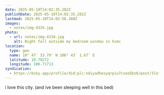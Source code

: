 ```yaml
---
date: 2025-05-10T14:02:35.282Z
publishDate: 2025-05-10T14:02:35.282Z
lastmod: 2025-05-10T14:03:56.380Z
images:
  - notes/img-4334.jpg
photo:
  - url: notes/img-4334.jpg
    alt: Night fall outside my bedroom window in hcmc
location:
  type: geo
  name: 10° 47′ 33.79″ N 106° 43′ 1.67″ E
  latitude: 10.79272
  longitude: 106.71713
syndication:
  - https://bsky.app/profile/did:plc:ndiyadhesyqrpiu7cseo5bz6/post/3lot4auoag42i
---
```


i love this city. (and ive been sleeping well in this bed)
